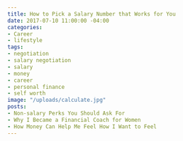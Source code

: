 ```yaml
---
title: How to Pick a Salary Number that Works for You
date: 2017-07-10 11:00:00 -04:00
categories:
- Career
- lifestyle
tags:
- negotiation
- salary negotiation
- salary
- money
- career
- personal finance
- self worth
image: "/uploads/calculate.jpg"
posts:
- Non-salary Perks You Should Ask For
- Why I Became a Financial Coach for Women
- How Money Can Help Me Feel How I Want to Feel
---
```


